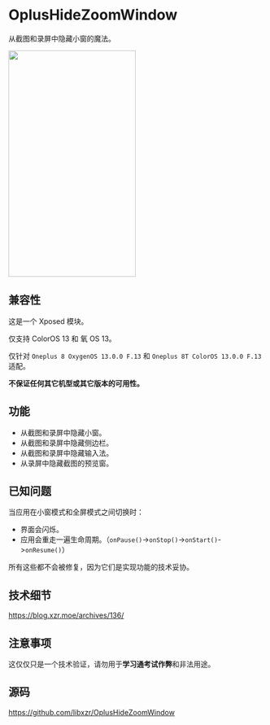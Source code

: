 # OplusHideZoomWindow

从截图和录屏中隐藏小窗的魔法。

<img src="https://github.com/libxzr/OplusHideZoomWindow/raw/master/gifs/1.gif" width="250" height="445" />

## 兼容性

这是一个 Xposed 模块。

仅支持 ColorOS 13 和 氧 OS 13。

仅针对 `Oneplus 8 OxygenOS 13.0.0 F.13` 和 `Oneplus 8T ColorOS 13.0.0 F.13` 适配。

**不保证任何其它机型或其它版本的可用性。**

## 功能

- 从截图和录屏中隐藏小窗。
- 从截图和录屏中隐藏侧边栏。
- 从截图和录屏中隐藏输入法。
- 从录屏中隐藏截图的预览窗。

## 已知问题

当应用在小窗模式和全屏模式之间切换时：
- 界面会闪烁。
- 应用会重走一遍生命周期。（`onPause()`->`onStop()`->`onStart()`->`onResume()`）

所有这些都不会被修复，因为它们是实现功能的技术妥协。

## 技术细节

https://blog.xzr.moe/archives/136/

## 注意事项

这仅仅只是一个技术验证，请勿用于**学习通考试作弊**和非法用途。

## 源码

https://github.com/libxzr/OplusHideZoomWindow
